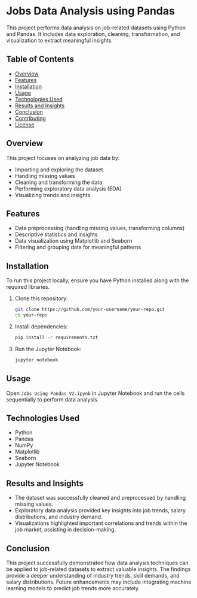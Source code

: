 # Jobs Data Analysis using Pandas

This project performs data analysis on job-related datasets using Python and Pandas. It includes data exploration, cleaning, transformation, and visualization to extract meaningful insights.

## Table of Contents
- [Overview](#overview)
- [Features](#features)
- [Installation](#installation)
- [Usage](#usage)
- [Technologies Used](#technologies-used)
- [Results and Insights](#results-and-insights)
- [Conclusion](#conclusion)
- [Contributing](#contributing)
- [License](#license)

## Overview
This project focuses on analyzing job data by:
- Importing and exploring the dataset
- Handling missing values
- Cleaning and transforming the data
- Performing exploratory data analysis (EDA)
- Visualizing trends and insights

## Features
- Data preprocessing (handling missing values, transforming columns)
- Descriptive statistics and insights
- Data visualization using Matplotlib and Seaborn
- Filtering and grouping data for meaningful patterns

## Installation
To run this project locally, ensure you have Python installed along with the required libraries.

1. Clone this repository:
   ```bash
   git clone https://github.com/your-username/your-repo.git
   cd your-repo
   ```
2. Install dependencies:
   ```bash
   pip install -r requirements.txt
   ```
3. Run the Jupyter Notebook:
   ```bash
   jupyter notebook
   ```

## Usage
Open `Jobs Using Pandas V2.ipynb` in Jupyter Notebook and run the cells sequentially to perform data analysis.

## Technologies Used
- Python
- Pandas
- NumPy
- Matplotlib
- Seaborn
- Jupyter Notebook

## Results and Insights
- The dataset was successfully cleaned and preprocessed by handling missing values.
- Exploratory data analysis provided key insights into job trends, salary distributions, and industry demand.
- Visualizations highlighted important correlations and trends within the job market, assisting in decision-making.

## Conclusion
This project successfully demonstrated how data analysis techniques can be applied to job-related datasets to extract valuable insights. The findings provide a deeper understanding of industry trends, skill demands, and salary distributions. Future enhancements may include integrating machine learning models to predict job trends more accurately.
